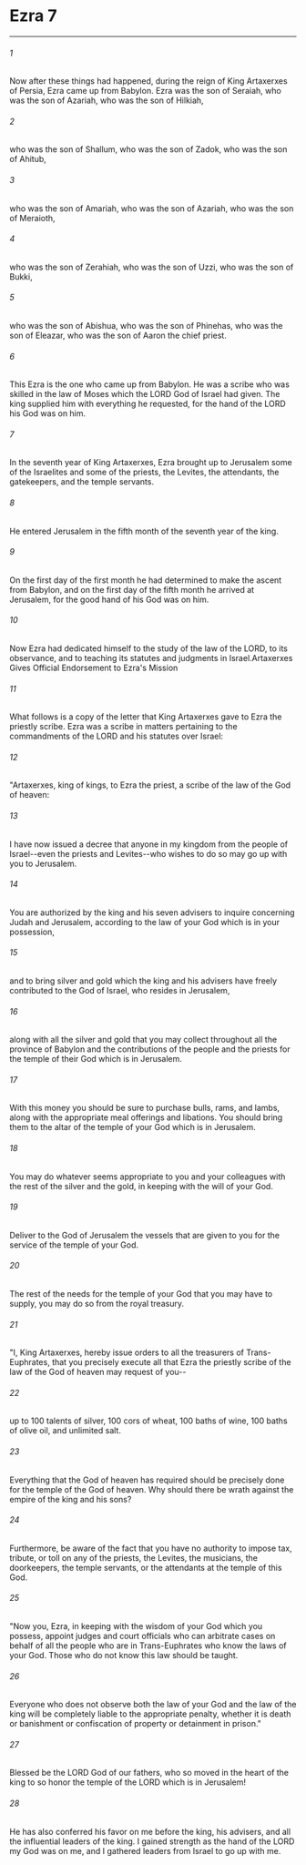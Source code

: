 # Ezra 7
***



###### 1 
Now after these things had happened, during the reign of King Artaxerxes of Persia, Ezra came up from Babylon. Ezra was the son of Seraiah, who was the son of Azariah, who was the son of Hilkiah, 

###### 2 
who was the son of Shallum, who was the son of Zadok, who was the son of Ahitub, 

###### 3 
who was the son of Amariah, who was the son of Azariah, who was the son of Meraioth, 

###### 4 
who was the son of Zerahiah, who was the son of Uzzi, who was the son of Bukki, 

###### 5 
who was the son of Abishua, who was the son of Phinehas, who was the son of Eleazar, who was the son of Aaron the chief priest. 

###### 6 
This Ezra is the one who came up from Babylon. He was a scribe who was skilled in the law of Moses which the LORD God of Israel had given. The king supplied him with everything he requested, for the hand of the LORD his God was on him. 

###### 7 
In the seventh year of King Artaxerxes, Ezra brought up to Jerusalem some of the Israelites and some of the priests, the Levites, the attendants, the gatekeepers, and the temple servants. 

###### 8 
He entered Jerusalem in the fifth month of the seventh year of the king. 

###### 9 
On the first day of the first month he had determined to make the ascent from Babylon, and on the first day of the fifth month he arrived at Jerusalem, for the good hand of his God was on him. 

###### 10 
Now Ezra had dedicated himself to the study of the law of the LORD, to its observance, and to teaching its statutes and judgments in Israel.Artaxerxes Gives Official Endorsement to Ezra's Mission 

###### 11 
What follows is a copy of the letter that King Artaxerxes gave to Ezra the priestly scribe. Ezra was a scribe in matters pertaining to the commandments of the LORD and his statutes over Israel: 

###### 12 
"Artaxerxes, king of kings, to Ezra the priest, a scribe of the law of the God of heaven: 

###### 13 
I have now issued a decree that anyone in my kingdom from the people of Israel--even the priests and Levites--who wishes to do so may go up with you to Jerusalem. 

###### 14 
You are authorized by the king and his seven advisers to inquire concerning Judah and Jerusalem, according to the law of your God which is in your possession, 

###### 15 
and to bring silver and gold which the king and his advisers have freely contributed to the God of Israel, who resides in Jerusalem, 

###### 16 
along with all the silver and gold that you may collect throughout all the province of Babylon and the contributions of the people and the priests for the temple of their God which is in Jerusalem. 

###### 17 
With this money you should be sure to purchase bulls, rams, and lambs, along with the appropriate meal offerings and libations. You should bring them to the altar of the temple of your God which is in Jerusalem. 

###### 18 
You may do whatever seems appropriate to you and your colleagues with the rest of the silver and the gold, in keeping with the will of your God. 

###### 19 
Deliver to the God of Jerusalem the vessels that are given to you for the service of the temple of your God. 

###### 20 
The rest of the needs for the temple of your God that you may have to supply, you may do so from the royal treasury. 

###### 21 
"I, King Artaxerxes, hereby issue orders to all the treasurers of Trans-Euphrates, that you precisely execute all that Ezra the priestly scribe of the law of the God of heaven may request of you-- 

###### 22 
up to 100 talents of silver, 100 cors of wheat, 100 baths of wine, 100 baths of olive oil, and unlimited salt. 

###### 23 
Everything that the God of heaven has required should be precisely done for the temple of the God of heaven. Why should there be wrath against the empire of the king and his sons? 

###### 24 
Furthermore, be aware of the fact that you have no authority to impose tax, tribute, or toll on any of the priests, the Levites, the musicians, the doorkeepers, the temple servants, or the attendants at the temple of this God. 

###### 25 
"Now you, Ezra, in keeping with the wisdom of your God which you possess, appoint judges and court officials who can arbitrate cases on behalf of all the people who are in Trans-Euphrates who know the laws of your God. Those who do not know this law should be taught. 

###### 26 
Everyone who does not observe both the law of your God and the law of the king will be completely liable to the appropriate penalty, whether it is death or banishment or confiscation of property or detainment in prison." 

###### 27 
Blessed be the LORD God of our fathers, who so moved in the heart of the king to so honor the temple of the LORD which is in Jerusalem! 

###### 28 
He has also conferred his favor on me before the king, his advisers, and all the influential leaders of the king. I gained strength as the hand of the LORD my God was on me, and I gathered leaders from Israel to go up with me.
